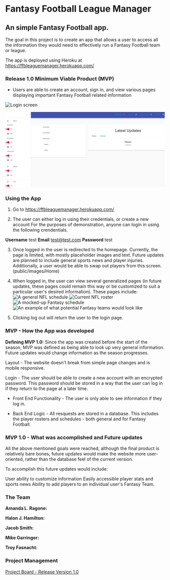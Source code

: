 <h1>Fantasy Football League Manager</h1>
<h2>An simple Fantasy Football app.</h2>

The goal in this project is to create an app that allows a user to access all the information they would need to effectively run a Fantasy Football team or league.

The app is deployed using Heroku at 
https://ffbleaguemanager.herokuapp.com/


<h3>Release 1.0 Minimum Viable Product (MVP)</h3>

- Users are able to create an account, sign in, and view various pages displaying important Fantasy Football related information

![Login screen](public/images/Login.png)

![Home page](https://github.com/rise-shine/FFBLeagueManager/blob/master/client/public/images/Home.png)




<h3>Using the App</h3>

1. Go to https://ffbleaguemanager.herokuapp.com/

2. The user can either log in using their credentials, or create a new account For the purposes of demonstration, anyone can login in using the following crendentials.

**Username** test
**Email** test@test.com
**Password** test

3. Once logged in the user is redirected to the homepage. Currently, the page is limited, with mostly placeholder images and text. Future updates are planned to include general sports news and player injuries. Additionally, a user would be able to swap out players from this screen.
(public/images/Home)

4. When logged in, the user can view several generalized pages (in future updates, these pages could remain this way or be customized to suit a particular user's desired information).
These pages include: 
![A general NFL schedule](public/images/nflsched.png)
![Current NFL roster](public/images/nflrost.png)
![A mocked-up Fantasy schedule](public/images/matchupmock.png)
![An example of what potential Fantasy teams would look like](public/images/sample.png)

5. Clicking log out will return the user to the login page.


<h3>MVP - How the App was developed</h3>


**Defining MVP 1.0:** 
Since the app was created before the start of the season, MVP was defined as being able to look up very general information. Future updates would change information as the season progresses.

 Layout - The website doesn't break from simple page changes and is mobile responsive.

Login - The user should be able to create a new account with an encrypted password. This password should be stored in a way that the user can log in if they return to the page at a later time.

- Front End Functionality - The user is only able to see information if they log in.

- Back End Logic - All resquests are stored in a database. This includes the player rosters and schedules - both general and for Fantasy Football.


<h3>MVP 1.0 - What was accomplished and Future updates</h3>

All the above mentioned goals were reached, although the final product is relatively bare bones, future updates would make the website more user-oriented, rather than the database feel of the current version. 


To accomplish this future updates would include:

User ability to customize information
Easily accessible player stats and sports news
Ability to add players to an individual user's Fantasy Team.



<h3>The Team</h3>

**Amanda L. Ragone:** 

**Halon J. Hamilton:** 

**Jacob Smith:** 

**Mike Garringer:** 

**Troy Fasnacht:** 


<h3>Project Management</h3>

[Project Board - Release Version 1.0](https://github.com/rise-shine/FFBLeagueManager/projects)


